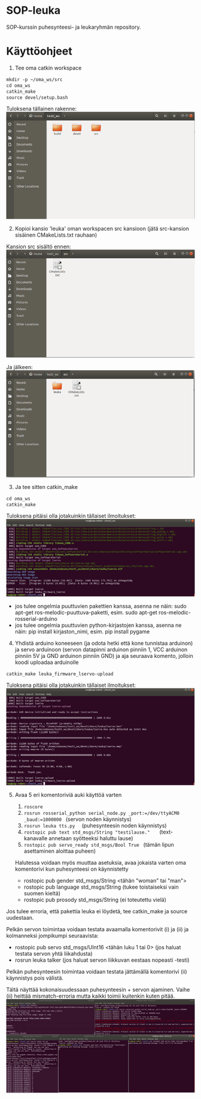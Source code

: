 # SOP-leuka
SOP-kurssin puhesynteesi- ja leukaryhmän repository.


# Käyttöohjeet

1. Tee oma catkin workspace
  ```
mkdir -p ~/oma_ws/src
cd oma_ws
catkin_make
source devel/setup.bash
  ```
Tuloksena tällainen rakenne:
![Vaihe 1](img/vaihe1.PNG)

2. Kopioi kansio 'leuka' oman workspacen src kansioon (jätä src-kansion sisäinen CMakeLists.txt rauhaan) 

Kansion src sisältö ennen:
![Vaihe 2](img/vaihe2.PNG)

Ja jälkeen:
![Vaihe 3](img/vaihe3.PNG)

3. Ja tee sitten catkin_make 

```
cd oma_ws
catkin_make
```
Tuloksena pitäisi olla jotakuinkin tällaiset ilmoitukset:
![Vaihe 4](img/vaihe4.PNG)


- jos tulee ongelmia puuttuvien pakettien kanssa, asenna ne näin: sudo apt-get ros-melodic-puuttuva-paketti, esim. sudo apt-get ros-melodic-rosserial-arduino
- jos tulee ongelmia puuttuvien python-kirjastojen kanssa, asenna ne näin: pip install kirjaston_nimi, esim. pip install pygame

4. Yhdistä arduino koneeseen (ja odota hetki että kone tunnistaa arduinon) ja servo arduinoon (servon datapinni arduinon pinniin 1, VCC arduinon pinniin 5V ja GND arduinon pinniin GND) ja aja seuraava komento, jolloin koodi uploadaa arduinolle
```
catkin_make leuka_firmware_lservo-upload
```
Tuloksena pitäisi olla jotakuinkin tällaiset ilmoitukset:
![Vaihe 5](img/vaihe5.PNG)

5. Avaa 5 eri komentoriviä auki käyttöä varten
	1.  ```roscore ```
	2.  ``` rosrun rosserial_python serial_node.py _port:=/dev/ttyACM0 _baud:=1000000  ```  (servon noden käynnistys)
	3.  ```rosrun leuka tts.py  ```  (puhesynteesin noden käynnistys)
	4.  ```rostopic pub text std_msgs/String "testilause."   ``` (text-kanavalle annetaan syötteeksi haluttu lause)
	5.  ``` rostopic pub servo_ready std_msgs/Bool True  ```       (tämän lipun asettaminen aloittaa puheen)

	Halutessa voidaan myös muuttaa asetuksia, avaa jokaista varten oma komentorivi kun puhesynteesi on käynnistetty
	- rostopic pub gender std_msgs/String <tähän "woman" tai "man">
	- rostopic pub language std_msgs/String <kieli>  (tukee toistaiseksi vain suomen kieltä)
	- rostopic pub prosody std_msgs/String <asetus>  (ei toteutettu vielä)

Jos tulee erroria, että pakettia leuka ei löydetä, tee catkin_make ja source uudestaan. 

Pelkän servon toimintaa voidaan testata avaamalla komentorivit (i) ja (ii) ja kolmanneksi jompikumpi seuraavista:
- rostopic pub servo std_msgs/UInt16 <tähän luku 1 tai 0> (jos haluat testata servon yhtä liikahdusta)
- rosrun leuka talker   (jos haluat servon liikkuvan eestaas nopeasti -testi)

Pelkän puhesynteesin toimintaa voidaan testata jättämällä komentorivi (ii) käynnistys pois välistä.

Tältä näyttää kokonaisuudessaan puhesynteesin + servon ajaminen. Vaihe (ii) heittää mismatch-erroria mutta kaikki toimii kuitenkin kuten pitää. 
![Vaihe 6](img/vaihe6.PNG)




